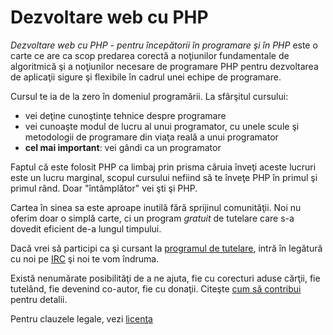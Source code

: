 Dezvoltare web cu PHP
=====================

*Dezvoltare web cu PHP - pentru începătorii în programare şi în PHP* este o
carte ce are ca scop predarea corectă a noţiunilor fundamentale de
algoritmică şi a noţiunilor necesare de programare PHP pentru dezvoltarea
de aplicaţii sigure şi flexibile în cadrul unei echipe de programare.

Cursul te ia de la zero în domeniul programării. La sfârşitul cursului:

* vei deţine cunoştinţe tehnice despre programare
* vei cunoaşte modul de lucru al unui programator, cu unele scule şi
metodologii de programare din viaţa reală a unui programator
* **cel mai important**: vei gândi ca un programator

Faptul că este folosit PHP ca limbaj prin prisma căruia înveţi aceste
lucruri este un lucru marginal, scopul cursului nefiind să te înveţe
PHP în primul şi primul rând. Doar "întâmplător" vei şti şi PHP.

Cartea în sinea sa este aproape inutilă fără sprijinul comunităţii. Noi nu
oferim doar o simplă carte, ci un program *gratuit* de tutelare care
s-a dovedit eficient de-a lungul timpului.

Dacă vrei să participi ca şi cursant la [programul de tutelare](docs/tutelare.md),
intră în legătură cu noi pe [IRC](https://github.com/OriginalCopy/yap-phpro-book/blob/master/docs/IRC.md) şi noi te vom îndruma.

Există nenumărate posibilităţi de a ne ajuta, fie cu corecturi aduse cărţii,
fie tutelând, fie devenind co-autor, fie cu donaţii. Citeşte
[cum să contribui](docs/contribute.md) pentru detalii.

Pentru clauzele legale, vezi [licenţa](https://raw.github.com/OriginalCopy/yap-phpro-book/384cff5d2047b246415efdbce93a49e2f0f39823/LICENSE.txt)